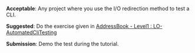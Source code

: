 <panel type="warning" header="`W2.5a` Can explain testing :star::star:" expanded no-close>
  <include src="../../book/testing/introduction/what/unit-inElsewhere-asFlat.md" boilerplate />
  <panel header="{{glyphicon_folder_close}} Evidence" expanded>
    <include src="../../book/testing/introduction/what/q-essay-relateConcepts.md" />
  </panel>
</panel>

<panel type="warning" header="`W2.5b` Can explain regression testing :star::star:" expanded no-close>
  <include src="../../book/testing/testingTypes/regressionTesting/what/unit-inElsewhere-asFlat.md" boilerplate />
  <panel header="{{glyphicon_folder_close}} Evidence" expanded>
    <include src="../../book/testing/testingTypes/regressionTesting/what/q-essay-explain.md" />
  </panel>
</panel>

<panel type="warning" header="`W2.5c` Can explain test automation :star::star:" expanded no-close>
  <include src="../../book/testing/testAutomation/what/unit-inElsewhere-asFlat.md" boilerplate />
</panel>


<panel type="warning" header="`W2.5d` Can semi-automate testing of CLIs :star::star:" expanded no-close>
  <include src="../../book/testing/testAutomation/testingTextUis/unit-inElsewhere-asFlat.md" boilerplate />
  <panel header="{{glyphicon_folder_close}} Evidence" expanded>  

**Acceptable**: Any project where you use the I/O redirection method to test a CLI.

**Suggested**: Do the exercise given in [AddressBook - Level1 : LO-AutomatedCliTesting]({{module_org}}/addressbook-level1#automate-cli-testing-lo-automatedclitesting) 

**Submission**: Demo the test during the tutorial.

  </panel>
</panel>
